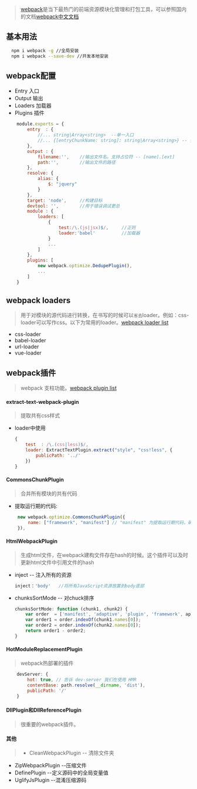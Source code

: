 > [webpack](http://webpack.github.io/)是当下最热门的前端资源模块化管理和打包工具，可以参照国内的文档[webpack中文文档](http://www.css88.com/doc/webpack/)

## 基本用法

``` bash
  npm i webpack -g //全局安装
  npm i webpack --save-dev //开发本地安装
```

## webpack配置

* Entry 入口
* Output 输出
* Loaders 加载器
* Plugins 插件

``` javascript
    module.exports = {
        entry  : {
            //... string|Array<string>  --单一入口
            //... {[entryChunkName: string]: string|Array<string>} -- 多入口或分离第三库和应用入口
        },
        output : {
            filename:'',    //输出文件名。支持占位符 -- [name].[ext]
            path:'',        //输出文件的路径
        },
        resolve: {
            alias: {
                $: "jquery"
            }
        },
        target: 'node',     //构建目标
        devtool: '',        //用于错误调试更总
        module : {
            loaders: [
                {
                    test:/\.(js|jsx)$/,     //正则
                    loader:'babel'          //加载器
                }
                ...
            ]
        },
        plugins: [
            new webpack.optimize.DedupePlugin(),
            ...
        ]
    }
```

## webpack loaders
> 用于对模块的源代码进行转换，在书写的时候可以`省去`loader。例如：css-loader可以写作css。以下为常用的loader。[webpack loader list](http://webpack.github.io/docs/list-of-loaders.html)

* css-loader
* babel-loader
* url-loader
* vue-loader


## webpack插件

> webpack 支柱功能。[webpack plugin list](http://webpack.github.io/docs/list-of-plugins.html)

#### extract-text-webpack-plugin

> 提取共有css样式

* loader中使用
    ``` javascript
    {
        test  : /\.(css|less)$/,
        loader: ExtractTextPlugin.extract("style", "css!less", {
            publicPath: '../'
        })
    }
    ```

#### CommonsChunkPlugin
> 合并所有模块的共有代码

* 提取运行期的代码:
    ``` javascript
     new webpack.optimize.CommonsChunkPlugin({
         name: ["framework", "manifest"] // "manifest" 为提取运行期代码，确保公用文件缓存
     }),
    ```

#### HtmlWebpackPlugin
> 生成html文件，在webpack建构文件存在hash的时候。这个插件可以及时更新html文件中引用文件的hash

* inject    -- 注入所有的资源
    ``` javascript
    inject：'body'   //将所有JavaScript资源放置到body底部
    ```
* chunksSortMode    -- 对chuck排序
    ``` javascript
    chunksSortMode: function (chunk1, chunk2) {
        var order  = ['manifest', 'adaptive', 'plugin', 'framework', appName];
        var order1 = order.indexOf(chunk1.names[0]);
        var order2 = order.indexOf(chunk2.names[0]);
        return order1 - order2;
    }
    ```

#### HotModuleReplacementPlugin
> webpack热部署的插件

``` javascript
    devServer: {
        hot: true, // 告诉 dev-server 我们在使用 HMR
        contentBase: path.resolve(__dirname, 'dist'),
        publicPath: '/'
    }
```

#### DllPlugin和DllReferencePlugin
> 很重要的webpack插件。

#### 其他
>  * CleanWebpackPlugin -- 清除文件夹
   * ZipWebpackPlugin   --压缩文件
   * DefinePlugin       --定义源码中的全局变量值
   * UglifyJsPlugin     --混淆压缩源码



